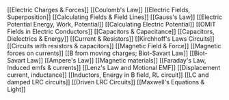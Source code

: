 [[Electric Charges & Forces]]
[[Coulomb's Law]]
[[Electric Fields, Superposition]]
[[Calculating Fields & Field Lines]]
[[Gauss's Law]]
[[Electric Potential Energy, Work, Potential]]
[[Calculating Electric Potential]]
[[OMIT Fields in Electric Conductors]]
[[Capacitors & Capacitance]]
[[Capacitors, Dielectrics & Energy]]
[[Current & Resistors]]
[[Kirchhoff's Laws Circuits]]
[[Circuits with resistors & capacitors]]
[[Magnetic Field & Force]]
[[Magnetic forces on currents]]
[[B from moving charges; Biot-Savart Law]]
[[Biot-Savart Law]]
[[Ampere's Law]]
[[Magnetic materials]]
[[Faraday's Law, Induced emfs & currents]]
[[Lenz's Law and Motional EMF]]
[[Displacement current, inductance]]
[[Inductors, Energy in B field, RL circuit]]
[[LC and damped LRC circuits]]
[[Driven LRC Circuits]]
[[Maxwell's Equations & Light]]